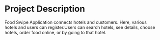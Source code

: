 # Project Description
Food Swipe Application connects hotels and customers. Here, various hotels and users can register.Users can search hotels, see details, choose hotels, order food online, or by going to that hotel.


